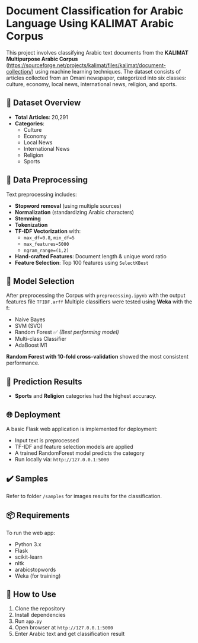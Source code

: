 # Document Classification for Arabic Language Using KALIMAT Arabic Corpus 

This project involves classifying Arabic text documents from the **KALIMAT Multipurpose Arabic Corpus** (https://sourceforge.net/projects/kalimat/files/kalimat/document-collection/) using machine learning techniques. The dataset consists of articles collected from an Omani newspaper, categorized into six classes: culture, economy, local news, international news, religion, and sports.

## 📁 Dataset Overview

- **Total Articles**: 20,291  
- **Categories**:  
  - Culture  
  - Economy  
  - Local News  
  - International News  
  - Religion  
  - Sports  

## 🔧 Data Preprocessing

Text preprocessing includes:
- **Stopword removal** (using multiple sources)
- **Normalization** (standardizing Arabic characters)
- **Stemming**
- **Tokenization**
- **TF-IDF Vectorization** with:
  - `max_df=0.8`, `min_df=5`
  - `max_features=5000`
  - `ngram_range=(1,2)`
- **Hand-crafted Features**: Document length & unique word ratio
- **Feature Selection**: Top 100 features using `SelectKBest`

## 🤖 Model Selection
After preprocessing the Corpus with `preprocessing.ipynb` with the output features file `TFIDF.arff`
Multiple classifiers were tested using **Weka** with the f:
- Naive Bayes
- SVM (SVO)
- Random Forest ✅ *(Best performing model)*
- Multi-class Classifier
- AdaBoost M1

**Random Forest with 10-fold cross-validation** showed the most consistent performance.

## 🧪 Prediction Results

- **Sports** and **Religion** categories had the highest accuracy.

## 🌐 Deployment 

A basic Flask web application is implemented for deployment:
- Input text is preprocessed
- TF-IDF and feature selection models are applied
- A trained RandomForest model predicts the category
- Run locally via: `http://127.0.0.1:5000`

## ✔️ Samples 
Refer to folder `/samples` for images results for the classification.

## 📦 Requirements

To run the web app:
- Python 3.x
- Flask
- scikit-learn
- nltk
- arabicstopwords
- Weka (for training)

## 🚀 How to Use

1. Clone the repository
2. Install dependencies
3. Run `app.py`
4. Open browser at `http://127.0.0.1:5000`
5. Enter Arabic text and get classification result
